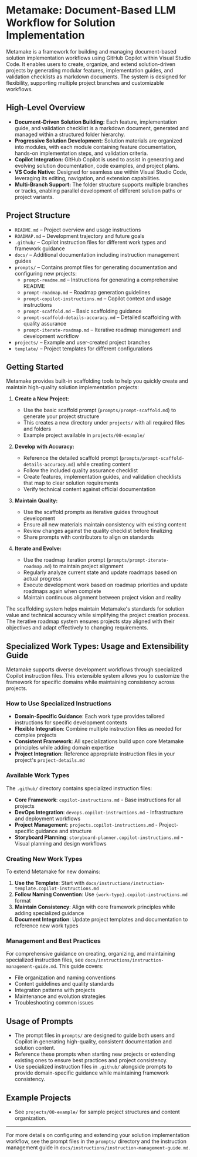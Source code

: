 
# Metamake: Document-Based LLM Workflow for Solution Implementation

Metamake is a framework for building and managing document-based solution implementation workflows using GitHub Copilot within Visual Studio Code. It enables users to create, organize, and extend solution-driven projects by generating modular features, implementation guides, and validation checklists as markdown documents. The system is designed for flexibility, supporting multiple project branches and customizable workflows.

## High-Level Overview

- **Document-Driven Solution Building:** Each feature, implementation guide, and validation checklist is a markdown document, generated and managed within a structured folder hierarchy.
- **Progressive Solution Development:** Solution materials are organized into modules, with each module containing feature documentation, hands-on implementation steps, and validation criteria.
- **Copilot Integration:** GitHub Copilot is used to assist in generating and evolving solution documentation, code examples, and project plans.
- **VS Code Native:** Designed for seamless use within Visual Studio Code, leveraging its editing, navigation, and extension capabilities.
- **Multi-Branch Support:** The folder structure supports multiple branches or tracks, enabling parallel development of different solution paths or project variants.

## Project Structure

- `README.md` – Project overview and usage instructions
- `ROADMAP.md` – Development trajectory and future goals
- `.github/` – Copilot instruction files for different work types and framework guidance
- `docs/` – Additional documentation including instruction management guides
- `prompts/` – Contains prompt files for generating documentation and configuring new projects:
  - `prompt-readme.md` – Instructions for generating a comprehensive README
  - `prompt-roadmap.md` – Roadmap generation guidelines
  - `prompt-copilot-instructions.md` – Copilot context and usage instructions
  - `prompt-scaffold.md` – Basic scaffolding guidance
  - `prompt-scaffold-details-accuracy.md` – Detailed scaffolding with quality assurance
  - `prompt-iterate-roadmap.md` – Iterative roadmap management and development workflow
- `projects/` – Example and user-created project branches
- `template/` – Project templates for different configurations

## Getting Started

Metamake provides built-in scaffolding tools to help you quickly create and maintain high-quality solution implementation projects:

1. **Create a New Project:**
   - Use the basic scaffold prompt (`prompts/prompt-scaffold.md`) to generate your project structure
   - This creates a new directory under `projects/` with all required files and folders
   - Example project available in `projects/00-example/`

2. **Develop with Accuracy:**
   - Reference the detailed scaffold prompt (`prompts/prompt-scaffold-details-accuracy.md`) while creating content
   - Follow the included quality assurance checklist
   - Create features, implementation guides, and validation checklists that map to clear solution requirements
   - Verify technical content against official documentation

3. **Maintain Quality:**
   - Use the scaffold prompts as iterative guides throughout development
   - Ensure all new materials maintain consistency with existing content
   - Review changes against the quality checklist before finalizing
   - Share prompts with contributors to align on standards

4. **Iterate and Evolve:**
   - Use the roadmap iteration prompt (`prompts/prompt-iterate-roadmap.md`) to maintain project alignment
   - Regularly analyze current state and update roadmaps based on actual progress
   - Execute development work based on roadmap priorities and update roadmaps again when complete
   - Maintain continuous alignment between project vision and reality

The scaffolding system helps maintain Metamake's standards for solution value and technical accuracy while simplifying the project creation process. The iterative roadmap system ensures projects stay aligned with their objectives and adapt effectively to changing requirements.

## Specialized Work Types: Usage and Extensibility Guide

Metamake supports diverse development workflows through specialized Copilot instruction files. This extensible system allows you to customize the framework for specific domains while maintaining consistency across projects.

### How to Use Specialized Instructions

- **Domain-Specific Guidance**: Each work type provides tailored instructions for specific development contexts
- **Flexible Integration**: Combine multiple instruction files as needed for complex projects
- **Consistent Framework**: All specializations build upon core Metamake principles while adding domain expertise
- **Project Integration**: Reference appropriate instruction files in your project's `project-details.md`

### Available Work Types

The `.github/` directory contains specialized instruction files:

- **Core Framework**: `copilot-instructions.md` - Base instructions for all projects
- **DevOps Integration**: `devops.copilot-instructions.md` - Infrastructure and deployment workflows
- **Project Management**: `projects.copilot-instructions.md` - Project-specific guidance and structure
- **Storyboard Planning**: `storyboard-planner.copilot-instructions.md` - Visual planning and design workflows

### Creating New Work Types

To extend Metamake for new domains:

1. **Use the Template**: Start with `docs/instructions/instruction-template.copilot-instructions.md`
2. **Follow Naming Convention**: Use `{work-type}.copilot-instructions.md` format
3. **Maintain Consistency**: Align with core framework principles while adding specialized guidance
4. **Document Integration**: Update project templates and documentation to reference new work types

### Management and Best Practices

For comprehensive guidance on creating, organizing, and maintaining specialized instruction files, see `docs/instructions/instruction-management-guide.md`. This guide covers:

- File organization and naming conventions
- Content guidelines and quality standards
- Integration patterns with projects
- Maintenance and evolution strategies
- Troubleshooting common issues

## Usage of Prompts

- The prompt files in `prompts/` are designed to guide both users and Copilot in generating high-quality, consistent documentation and solution content.
- Reference these prompts when starting new projects or extending existing ones to ensure best practices and project consistency.
- Use specialized instruction files in `.github/` alongside prompts to provide domain-specific guidance while maintaining framework consistency.

## Example Projects

- See `projects/00-example/` for sample project structures and content organization.

---

For more details on configuring and extending your solution implementation workflow, see the prompt files in the `prompts/` directory and the instruction management guide in `docs/instructions/instruction-management-guide.md`.

